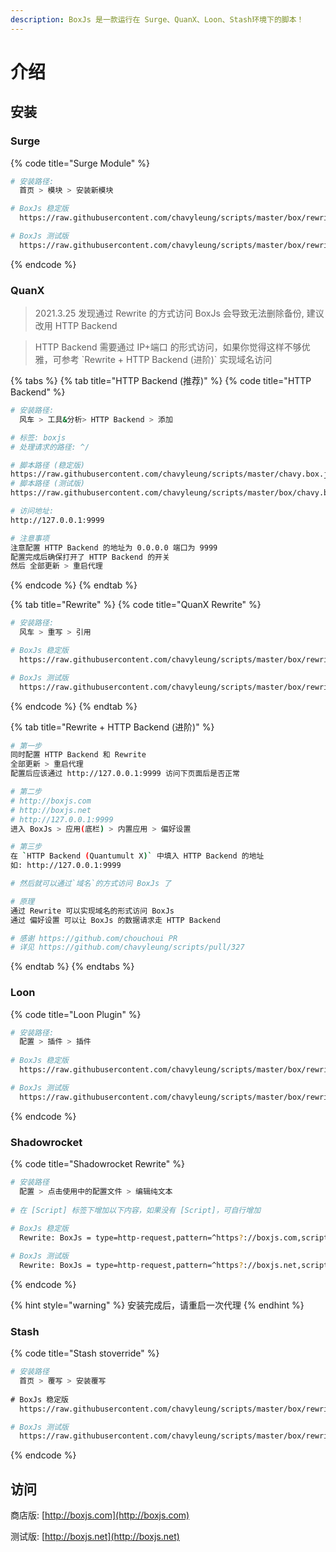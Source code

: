 ```yaml
---
description: BoxJs 是一款运行在 Surge、QuanX、Loon、Stash环境下的脚本！
---
```


# 介绍

## 安装

### Surge

{% code title="Surge Module" %}
```bash
# 安装路径: 
 ​ 首页 > 模块 > 安装新模块

# BoxJs 稳定版
  https://raw.githubusercontent.com/chavyleung/scripts/master/box/rewrite/boxjs.rewrite.surge.sgmodule

# BoxJs 测试版
  https://raw.githubusercontent.com/chavyleung/scripts/master/box/rewrite/boxjs.rewrite.surge.tf.sgmodule

```
{% endcode %}

### QuanX

> 2021.3.25 发现通过 Rewrite 的方式访问 BoxJs 会导致无法删除备份, 建议改用 HTTP Backend&#x20;

> HTTP Backend 需要通过 IP+端口 的形式访问，如果你觉得这样不够优雅，可参考 \`Rewrite + HTTP Backend (进阶)\` 实现域名访问

{% tabs %}
{% tab title="HTTP Backend (推荐)" %}
{% code title="HTTP Backend" %}
```bash
# 安装路径: 
 ​ 风车 > 工具&分析> HTTP Backend > 添加

# 标签: boxjs
# 处理请求的路径: ^/

# 脚本路径 (稳定版)
https://raw.githubusercontent.com/chavyleung/scripts/master/chavy.box.js
# 脚本路径 (测试版)
https://raw.githubusercontent.com/chavyleung/scripts/master/box/chavy.boxjs.js

# 访问地址:
http://127.0.0.1:9999

# 注意事项
注意配置 HTTP Backend 的地址为 0.0.0.0 端口为 9999
配置完成后确保打开了 HTTP Backend 的开关
然后 全部更新 > 重启代理
```
{% endcode %}
{% endtab %}

{% tab title="Rewrite" %}
{% code title="QuanX Rewrite" %}
```bash
# 安装路径: 
 ​ 风车 > 重写 > 引用

# BoxJs 稳定版
  https://raw.githubusercontent.com/chavyleung/scripts/master/box/rewrite/boxjs.rewrite.quanx.conf

# BoxJs 测试版
  https://raw.githubusercontent.com/chavyleung/scripts/master/box/rewrite/boxjs.rewrite.quanx.tf.conf

```
{% endcode %}
{% endtab %}

{% tab title="Rewrite + HTTP Backend (进阶)" %}
```bash
# 第一步
同时配置 HTTP Backend 和 Rewrite 
全部更新 > 重启代理
配置后应该通过 http://127.0.0.1:9999 访问下页面后是否正常

# 第二步
# http://boxjs.com
# http://boxjs.net 
# http://127.0.0.1:9999
进入 BoxJs > 应用(底栏) > 内置应用 > 偏好设置

# 第三步
在 `HTTP Backend (Quantumult X)` 中填入 HTTP Backend 的地址
如: http://127.0.0.1:9999

# 然后就可以通过`域名`的方式访问 BoxJs 了

# 原理
通过 Rewrite 可以实现域名的形式访问 BoxJs
通过 偏好设置 可以让 BoxJs 的数据请求走 HTTP Backend

# 感谢 https://github.com/chouchoui PR
# 详见 https://github.com/chavyleung/scripts/pull/327

```
{% endtab %}
{% endtabs %}

### Loon

{% code title="Loon Plugin" %}
```bash
# 安装路径: 
 ​ 配置 > 插件 > 插件
 
# BoxJs 稳定版
 ​ https://raw.githubusercontent.com/chavyleung/scripts/master/box/rewrite/boxjs.rewrite.loon.plugin

# BoxJs 测试版
  https://raw.githubusercontent.com/chavyleung/scripts/master/box/rewrite/boxjs.rewrite.loon.tf.plugin

```
{% endcode %}

### Shadowrocket

{% code title="Shadowrocket Rewrite" %}
```bash
# 安装路径
  配置 > 点击使用中的配置文件 > 编辑纯文本
  
# 在 [Script] 标签下增加以下内容，如果没有 [Script]，可自行增加
  
# BoxJs 稳定版
  Rewrite: BoxJs = type=http-request,pattern=^https?://boxjs.com,script-path=https://raw.githubusercontent.com/chavyleung/scripts/master/chavy.box.js, requires-body=true, timeout=120

# BoxJs 测试版
  Rewrite: BoxJs = type=http-request,pattern=^https?://boxjs.net,script-path=https://raw.githubusercontent.com/chavyleung/scripts/master/box/chavy.boxjs.js, requires-body=true, timeout=120

```
{% endcode %}

{% hint style="warning" %}
&#x20;安装完成后，请重启一次代理&#x20;
{% endhint %}

### Stash

{% code title="Stash stoverride" %}
```bash
# 安装路径
  首页 > 覆写 > 安装覆写
  
​# BoxJs 稳定版
  https://raw.githubusercontent.com/chavyleung/scripts/master/box/rewrite/boxjs.rewrite.stash.stoverride

# BoxJs 测试版
  https://raw.githubusercontent.com/chavyleung/scripts/master/box/rewrite/boxjs.rewrite.stash.tf.stoverride

```
{% endcode %}

## 访问

商店版: [http://boxjs.com](http://boxjs.com)

测试版: [http://boxjs.net](http://boxjs.net)
